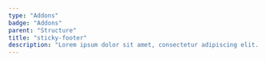 ```yaml
---
type: "Addons"
badge: "Addons"
parent: "Structure"
title: "sticky-footer"
description: "Lorem ipsum dolor sit amet, consectetur adipiscing elit. Nunc tempus laoreet leo sit amet iaculis."
---
```


<demo>
  <div class="gatsby_demo_item" data-iframe="iframe/addons/structure/sticky-footer">
  </div>
</demo>

